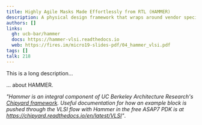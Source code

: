 ```yaml
---
title: Highly Agile Masks Made Effortlessly from RTL (HAMMER)
description: A physical design framework that wraps around vendor specific technologies and tools to provide a single API to create ASICs
authors: []
links:
  gh: ucb-bar/hammer
  docs: https://hammer-vlsi.readthedocs.io
  web: https://fires.im/micro19-slides-pdf/04_hammer_vlsi.pdf
tags: []
talk: 218
---
```


This is a long description...
<!--more-->
... about HAMMER.

*"Hammer is an integral component of UC Berkeley Architecture Research's [Chipyard framework](https://github.com/ucb-bar/chipyard). Useful documentation for how an example block is pushed through the VLSI flow with Hammer in the free ASAP7 PDK is at https://chipyard.readthedocs.io/en/latest/VLSI"*.
